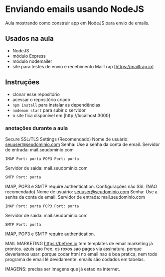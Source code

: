 # Enviando emails usando NodeJS
Aula mostrando como construir app em NodeJS para envio de emails.

## Usados na aula
- NodeJS
- módulo Express
- módulo nodemailer
- site para testes de envio e recebimento MailTrap [https://mailtrap.io]

## Instruções
- clonar esse repositório
- acessar o repositório criado
- ```npm install``` para instalar as dependências
- ```nodemon start``` para subir o servidor
- o site fica disponível em [http://localhost:3000]

### anotações durante a aula
Secure SSL/TLS Settings (Recomendado)
Nome de usuário: 	seuuser@seudominio.com
Senha: 	Use a senha da conta de email.
Servidor de entrada: 	mail.seudominio.com

    IMAP Port: porta POP3 Port: porta 

Servidor de saída: 	mail.seudominio.com

    SMTP Port: porta 

IMAP, POP3 e SMTP require authentication.
Configurações não SSL (NÃO recomendado)
Nome de usuário: 	seuuser@seudominio.com
Senha: 	Use a senha da conta de email.
Servidor de entrada: 	mail.seudominio.com

    IMAP Port: porta POP3 Port: porta 

Servidor de saída: 	mail.seudominio.com

    SMTP Port: porta 

IMAP, POP3 e SMTP require authentication.

MAIL MARKETING
https://befree.io
tem templates de email marketing já prontos.
azuis sao free. os roxos sao pagos via assinatura.
porque deveriamos usar: porque codar html no email nao é boa pratica, nem todo programa de email lê devidamente. emails são codados em tabelas.

IMAGENS: precisa ser imagens que já estao na internet.